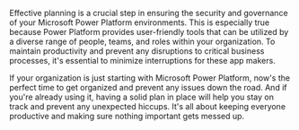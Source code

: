 Effective planning is a crucial step in ensuring the security and governance of your Microsoft Power Platform environments. This is especially true because Power Platform provides user-friendly tools that can be utilized by a diverse range of people, teams, and roles within your organization. To maintain productivity and prevent any disruptions to critical business processes, it's essential to minimize interruptions for these app makers.

If your organization is just starting with Microsoft Power Platform, now's the perfect time to get organized and prevent any issues down the road. And if you're already using it, having a solid plan in place will help you stay on track and prevent any unexpected hiccups. It's all about keeping everyone productive and making sure nothing important gets messed up.